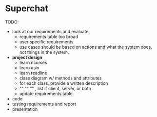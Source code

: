 # Superchat




TODO:
- look at our requirements and evaluate
  * requirements table too broad
  * user specific requirements
  * use cases should be based on actions and what the system does, not things in the system.
- **project design**
  * learn ncurses
  * learn asio
  * learn readline
  * class diagram w/ methods and attributes
  * for each class, provide a written description
  * ""   ""   ""  , list if client, server, or both
  * update requirements table
- code
- testing requirements and report
- presentation
